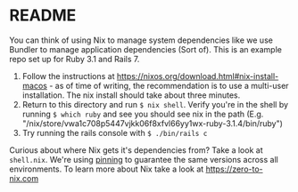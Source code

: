 # README

You can think of using Nix to manage system dependencies like we use Bundler to manage application dependencies (Sort of). This is an example repo set up for Ruby 3.1 and Rails 7.

1. Follow the instructions at https://nixos.org/download.html#nix-install-macos - as of time of writing, the recommendation is to use a multi-user installation. The nix install should take about three minutes.
2. Return to this directory and run `$ nix shell`. Verify you're in the shell by running `$ which ruby` and see you should see nix in the path (E.g. "/nix/store/vwa1c708p5447vjkk06f8xfvl66yy1wx-ruby-3.1.4/bin/ruby")
3. Try running the rails console with `$ ./bin/rails c`

Curious about where Nix gets it's dependencies from? Take a look at `shell.nix`. We're using [pinning](https://zero-to-nix.com/concepts/pinning) to guarantee the same versions across all environments. To learn more about Nix take a look at https://zero-to-nix.com
